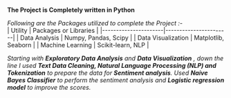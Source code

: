 **The Project is Completely written in Python**<br>

*Following are the Packages utilized to complete the Project :-*<br>
| Utility              | Packages or Libraries            |
|----------------------|-----------------------|
| Data Analysis        | Numpy, Pandas, Scipy  |
| Data Visualization   | Matplotlib, Seaborn   |
|   Machine Learning     | Scikit-learn, NLP          |

*Starting with **Exploratory Data Analysis** and **Data Visualization** , down the line I used **Text Data Cleaning, Natural Language Processing (NLP) and Tokenization** to prepare the data for **Sentiment analysis**. Used **Naive Bayes Classifier** to perform the sentiment analysis and **Logistic regression model** to improve the scores.*
